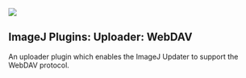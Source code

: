 ![](http://jenkins.imagej.net/job/ImageJ-plugins-uploader-WebDAV/lastBuild/badge/icon)

ImageJ Plugins: Uploader: WebDAV
--------------------------------

An uploader plugin which enables the ImageJ Updater to support the WebDAV
protocol.
